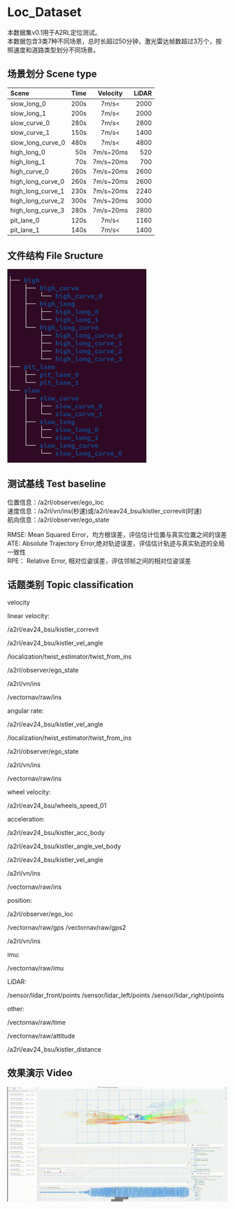 # Loc_Dataset
本数据集v0.1用于A2RL定位测试。<br>
本数据包含3类7种不同场景，总时长超过50分钟，激光雷达帧数超过3万个，按照速度和道路类型划分不同场景。

## 场景划分 Scene type
| Scene | Time | Velocity | LiDAR |
|:-----------|------------:|:------------:|------------:|
| slow_long_0    | 200s     | 7m/s<     | 2000     |
| slow_long_1    | 200s     | 7m/s<     | 2000     |
| slow_curve_0    | 280s     | 7m/s<     | 2800     |
| slow_curve_1    | 150s     | 7m/s<     | 1400     |
| slow_long_curve_0    | 480s     | 7m/s<     | 4800     |
| high_long_0    | 50s     | 7m/s~20ms     | 520     |
| high_long_1    | 70s     | 7m/s~20ms     | 700     |
| high_curve_0    | 260s     | 7m/s~20ms     | 2600     |
| high_long_curve_0    | 260s     | 7m/s~20ms     | 2600     |
| high_long_curve_1    | 230s     | 7m/s~20ms     | 2240     |
| high_long_curve_2    | 300s     | 7m/s~20ms     | 3000     |
| high_long_curve_3    | 280s     | 7m/s~20ms     | 2800     |
| pit_lane_0   | 120s     | 7m/s<     | 1160     |
| pit_lane_1   | 140s     | 7m/s<     | 1400     |


## 文件结构 File Sructure
![数据存储结构](assets/structure.png)

## 测试基线 Test baseline
位置信息：/a2rl/observer/ego_loc<br>
速度信息：/a2rl/vn/ins(秒速)或/a2rl/eav24_bsu/kistler_correvit(时速)<br>
航向信息：/a2rl/observer/ego_state<br>

RMSE: Mean Squared Error，均方根误差，评估估计位置与真实位置之间的误差<br>
ATE: Absolute Trajectory Error,绝对轨迹误差，评估估计轨迹与真实轨迹的全局一致性<br>
RPE： Relative Error, 相对位姿误差，评估邻帧之间的相对位姿误差<br>

## 话题类别 Topic classification
velocity

linear velocity:

/a2rl/eav24_bsu/kistler_correvit

/a2rl/eav24_bsu/kistler_vel_angle

/localization/twist_estimator/twist_from_ins

/a2rl/observer/ego_state

/a2rl/vn/ins

/vectornav/raw/ins



angular rate:

/a2rl/eav24_bsu/kistler_vel_angle

/localization/twist_estimator/twist_from_ins

/a2rl/observer/ego_state

/a2rl/vn/ins

/vectornav/raw/ins



wheel velocity:

/a2rl/eav24_bsu/wheels_speed_01



acceleration:

/a2rl/eav24_bsu/kistler_acc_body

/a2rl/eav24_bsu/kistler_angle_vel_body

/a2rl/eav24_bsu/kistler_vel_angle

/a2rl/vn/ins

/vectornav/raw/ins



position:

/a2rl/observer/ego_loc

/vectornav/raw/gps
/vectornav/raw/gps2

/a2rl/vn/ins



imu:

/vectornav/raw/imu



LiDAR:

/sensor/lidar_front/points
/sensor/lidar_left/points
/sensor/lidar_right/points


other:

/vectornav/raw/time

/vectornav/raw/attitude

/a2rl/eav24_bsu/kistler_distance

## 效果演示 Video 
![动图演示](assets/bag.gif)